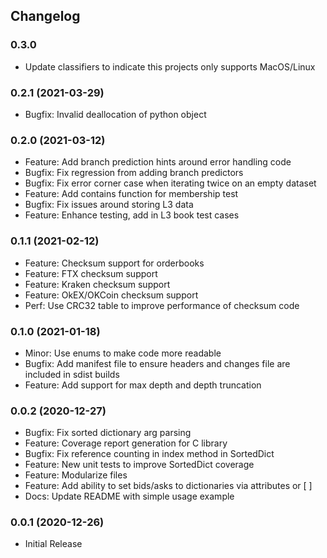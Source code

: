## Changelog

### 0.3.0
  * Update classifiers to indicate this projects only supports MacOS/Linux

### 0.2.1 (2021-03-29)
  * Bugfix: Invalid deallocation of python object

### 0.2.0 (2021-03-12)
  * Feature: Add branch prediction hints around error handling code
  * Bugfix: Fix regression from adding branch predictors
  * Bugfix: Fix error corner case when iterating twice on an empty dataset
  * Feature: Add contains function for membership test
  * Bugfix: Fix issues around storing L3 data
  * Feature: Enhance testing, add in L3 book test cases

### 0.1.1 (2021-02-12)
  * Feature: Checksum support for orderbooks
  * Feature: FTX checksum support
  * Feature: Kraken checksum support
  * Feature: OkEX/OKCoin checksum support
  * Perf: Use CRC32 table to improve performance of checksum code

### 0.1.0 (2021-01-18)
  * Minor: Use enums to make code more readable
  * Bugfix: Add manifest file to ensure headers and changes file are included in sdist builds
  * Feature: Add support for max depth and depth truncation

### 0.0.2 (2020-12-27)
  * Bugfix: Fix sorted dictionary arg parsing
  * Feature: Coverage report generation for C library
  * Bugfix: Fix reference counting in index method in SortedDict
  * Feature: New unit tests to improve SortedDict coverage
  * Feature: Modularize files
  * Feature: Add ability to set bids/asks to dictionaries via attributes or \[ \]
  * Docs: Update README with simple usage example

### 0.0.1 (2020-12-26)
  * Initial Release

